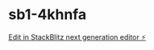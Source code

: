 # sb1-4khnfa

[Edit in StackBlitz next generation editor ⚡️](https://stackblitz.com/~/github.com/gitmohamed/sb1-4khnfa)